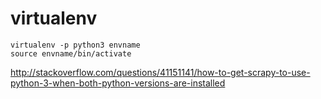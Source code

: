 # virtualenv

```
virtualenv -p python3 envname
source envname/bin/activate
```

http://stackoverflow.com/questions/41151141/how-to-get-scrapy-to-use-python-3-when-both-python-versions-are-installed
